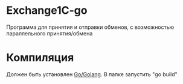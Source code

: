 # Exchange1C-go
Программа для принятия и отправки обменов, с возможностью параллельного принятия/обмена

# Компиляция
Должен быть установлен [Go/Golang](https://go.dev/doc/install).
В папке запустить "go build"
